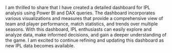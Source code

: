 
I am thrilled to share that I have created a detailed dashboard for IPL analysis using Power BI and DAX queries. The dashboard incorporates various visualizations and measures that provide a comprehensive view of team and player performance, match statistics, and trends over multiple seasons. With this dashboard, IPL enthusiasts can easily explore and analyze data, make informed decisions, and gain a deeper understanding of the game. I am excited to continue refining and updating this dashboard as new IPL data becomes available.
